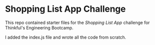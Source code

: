 # Shopping List App Challenge

This repo contained starter files for the *Shopping List App* challenge for Thinkful's Engineering Bootcamp.

I added the index.js file and wrote all the code from scratch.
